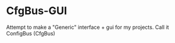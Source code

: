 # CfgBus-GUI
Attempt to make a "Generic" interface + gui for my projects. Call it ConfigBus (CfgBus)
